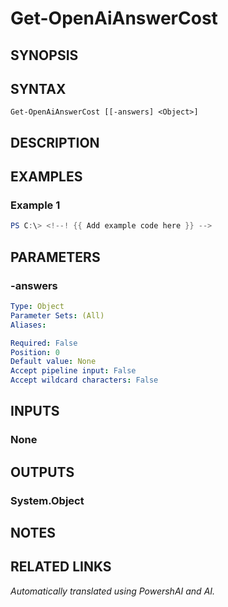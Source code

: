 ﻿---
external help file: powershai-help.xml
Module Name: powershai
online version:
schema: 2.0.0
---

# Get-OpenAiAnswerCost

## SYNOPSIS
<!--! {{ Fill in the Synopsis }} -->

## SYNTAX

```
Get-OpenAiAnswerCost [[-answers] <Object>]
```

## DESCRIPTION
<!--! {{ Fill in the Description }} -->

## EXAMPLES

### Example 1
```powershell
PS C:\> <!--! {{ Add example code here }} -->
```

<!--! {{ Add example description here }} -->

## PARAMETERS

### -answers
<!--! {{ Fill answers Description }} -->

```yaml
Type: Object
Parameter Sets: (All)
Aliases:

Required: False
Position: 0
Default value: None
Accept pipeline input: False
Accept wildcard characters: False
```

## INPUTS

### None

## OUTPUTS

### System.Object
## NOTES

## RELATED LINKS



_Automatically translated using PowershAI and AI._
